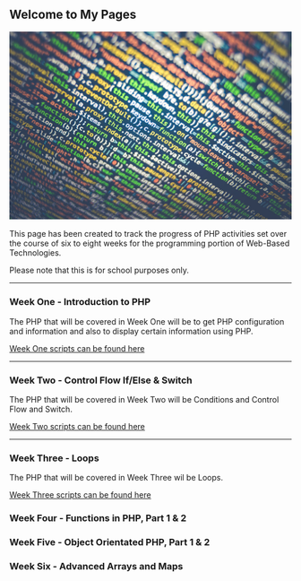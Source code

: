 ## Welcome to My Pages

![ImageAltText](assets/images/code.jpg)

This page has been created to track the progress of PHP activities set over the course of six to eight weeks for the programming portion of Web-Based Technologies.

Please note that this is for school purposes only.


----


### Week One - Introduction to PHP

The PHP that will be covered in Week One will be to get PHP configuration and information and also to display certain information using PHP.

[Week One scripts can be found here](https://jamespssmith.github.io/James-Tries-PHP/week-one)


----


### Week Two - Control Flow If/Else & Switch

The PHP that will be covered in Week Two will be Conditions and Control Flow and Switch.

[Week Two scripts can be found here](https://jamespssmith.github.io/James-Tries-PHP/week-two)


----

### Week Three - Loops

The PHP that will be covered in Week Three wil be Loops.

[Week Three scripts can be found here](https://jamespssmith.github.io/James-Tries-PHP/week-three)


### Week Four - Functions in PHP, Part 1 & 2

### Week Five - Object Orientated PHP, Part 1 & 2

### Week Six - Advanced Arrays and Maps
